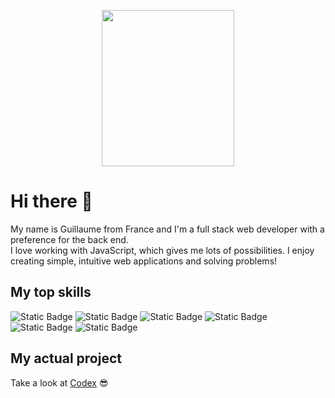 <p align=center>
  <img src=https://github.com/Guillaume-SE/Guillaume-SE/assets/100344718/c14262a1-3187-45dd-82cf-8e0d19c6f334 height="250" width=65%>
</p>

# Hi there 👋

My name is Guillaume from France and I'm a full stack web developer with a preference for the back end.  
I love working with JavaScript, which gives me lots of possibilities.
I enjoy creating simple, intuitive web applications and solving problems!

## My top skills  

![Static Badge](https://img.shields.io/badge/html-FD501A?style=for-the-badge&logo=html5&logoColor=white)
![Static Badge](https://img.shields.io/badge/css-306AF1?style=for-the-badge&logo=css3&logoColor=white)
![Static Badge](https://img.shields.io/badge/javascript-EFD81B?style=for-the-badge&logo=javascript&logoColor=black)
![Static Badge](https://img.shields.io/badge/typescript-387CC8?style=for-the-badge&logo=typescript&logoColor=white)
![Static Badge](https://img.shields.io/badge/node.js-6DA55F?style=for-the-badge&logo=node.js&logoColor=white)
![Static Badge](https://img.shields.io/badge/adonis-4031A9?style=for-the-badge&logo=adonisjs&logoColor=white)

## My actual project

Take a look at [Codex](https://github.com/Guillaume-SE/Codex) :sunglasses:

